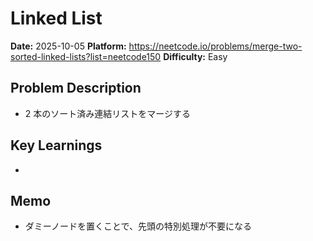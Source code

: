 # Linked List

**Date:** 2025-10-05
**Platform:** https://neetcode.io/problems/merge-two-sorted-linked-lists?list=neetcode150
**Difficulty:** Easy

## Problem Description

- 2 本のソート済み連結リストをマージする

## Key Learnings

-

## Memo

- ダミーノードを置くことで、先頭の特別処理が不要になる
